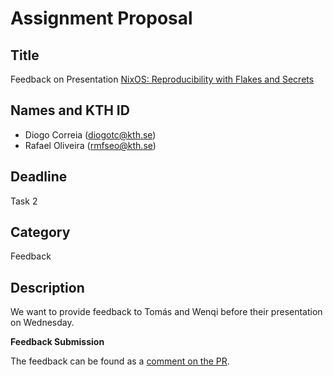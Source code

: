 # Assignment Proposal

## Title

Feedback on Presentation
[NixOS: Reproducibility with Flakes and Secrets](https://github.com/KTH/devops-course/pull/2546)

## Names and KTH ID

  - Diogo Correia (diogotc@kth.se)
  - Rafael Oliveira (rmfseo@kth.se)

## Deadline

Task 2

## Category

Feedback

## Description

We want to provide feedback to Tomás and Wenqi before their presentation on Wednesday.

**Feedback Submission**

The feedback can be found as a [comment on the PR](https://github.com/KTH/devops-course/pull/2546#issuecomment-2386235473).
